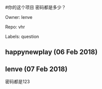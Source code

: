#你的这个项目 密码都是多少？

Owner: lenve

Repo: vhr

Labels: question 

## happynewplay (06 Feb 2018)



## lenve (07 Feb 2018)

密码都是123

